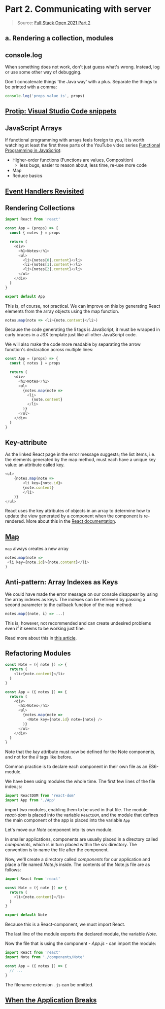 # Part 2. Communicating with server

> Source: [Full Stack Open 2021 Part 2](https://fullstackopen.com/en/part2)

## **a. Rendering a collection, modules**

## console.log
When something does not work, don't just guess what's wrong. Instead, log or use some other way of debugging.

Don't concatenate things 'the Java way' with a plus. Separate the things to be printed with a comma:

```javascript
console.log('props value is', props)
```

## [Protip: Visual Studio Code snippets](https://marketplace.visualstudio.com/items?itemName=xabikos.ReactSnippets)

## JavaScript Arrays

If functional programming with arrays feels foreign to you, it is worth watching at least the first three parts of the YouTube video series [Functional Programming in JavaScript](https://www.youtube.com/playlist?list=PL0zVEGEvSaeEd9hlmCXrk5yUyqUag-n84):

* Higher-order functions (Functions are values, Composition)
  * less bugs, easier to reason about, less time, re-use more code
* Map
* Reduce basics

## [Event Handlers Revisited](https://fullstackopen.com/en/part2/rendering_a_collection_modules#event-handlers-revisited)

## Rendering Collections

```javascript
import React from 'react'

const App = (props) => {
  const { notes } = props

  return (
    <div>
      <h1>Notes</h1>
      <ul>
        <li>{notes[0].content}</li>
        <li>{notes[1].content}</li>
        <li>{notes[2].content}</li>
      </ul>
    </div>
  )
}

export default App
```

This is, of course, not practical. We can improve on this by generating React elements from the array objects using the map function.

```javascript
notes.map(note => <li>{note.content}</li>)
```

Because the code generating the li tags is JavaScript, it must be wrapped in curly braces in a JSX template just like all other JavaScript code.

We will also make the code more readable by separating the arrow function's declaration across multiple lines:

```javascript
const App = (props) => {
  const { notes } = props

  return (
    <div>
      <h1>Notes</h1>
      <ul>
        {notes.map(note => 
          <li>
            {note.content}
          </li>
        )}
      </ul>
    </div>
  )
}
```

## Key-attribute

As the linked React page in the error message suggests; the list items, i.e. the elements generated by the map method, must each have a unique key value: an attribute called key.

```javascript
<ul>
    {notes.map(note => 
        <li key={note.id}>
        {note.content}
        </li>
    )}
</ul>
```

React uses the key attributes of objects in an array to determine how to update the view generated by a component when the component is re-rendered. More about this in the [React documentation](https://reactjs.org/docs/reconciliation.html#recursing-on-children).

## [Map](https://fullstackopen.com/en/part2/rendering_a_collection_modules#map)

`map` always creates a new array

 ```javascript
 notes.map(note =>
  <li key={note.id}>{note.content}</li>
)
 ```

 ## Anti-pattern: Array Indexes as Keys

 We could have made the error message on our console disappear by using the array indexes as keys. The indexes can be retrieved by passing a second parameter to the callback function of the map method:

 ```javascript
 notes.map((note, i) => ...)
 ```

 This is; however, not recommended and can create undesired problems even if it seems to be working just fine.

Read more about this in [this article](https://robinpokorny.medium.com/index-as-a-key-is-an-anti-pattern-e0349aece318).

## Refactoring Modules

```javascript
const Note = ({ note }) => {
  return (
    <li>{note.content}</li>
  )
}

const App = ({ notes }) => {
  return (
    <div>
      <h1>Notes</h1>
      <ul>
        {notes.map(note => 
          <Note key={note.id} note={note} />
        )}
      </ul>
    </div>
  )
}
```

Note that the *key* attribute must now be defined for the Note components, and not for the *li* tags like before.

Common practice is to declare each component in their own file as an ES6-module.

We have been using modules the whole time. The first few lines of the file index.js:

```javascript
import ReactDOM from 'react-dom'
import App from './App'
```

import two modules, enabling them to be used in that file. The module *react-dom* is placed into the variable `ReactDOM`, and the module that defines the main component of the app is placed into the variable `App`

Let's move our *Note* component into its own module.

In smaller applications, components are usually placed in a directory called *components*, which is in turn placed within the *src* directory. The convention is to name the file after the component.

Now, we'll create a directory called *components* for our application and place a file named *Note.js* inside. The contents of the Note.js file are as follows:

```javascript
import React from 'react'

const Note = ({ note }) => {
  return (
    <li>{note.content}</li>
  )
}

export default Note
```

Because this is a React-component, we must import React.

The last line of the module exports the declared module, the variable *Note*.

Now the file that is using the component - *App.js* - can import the module:

```javascript
import React from 'react'
import Note from './components/Note'

const App = ({ notes }) => {
  // ...
}
```

The filename extension `.js` can be omitted.

## [When the Application Breaks](https://fullstackopen.com/en/part2/rendering_a_collection_modules#when-the-application-breaks)